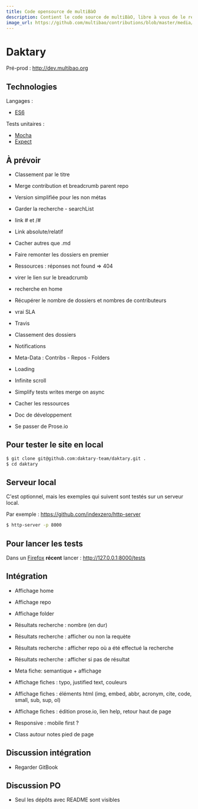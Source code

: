 ```yaml
---
title: Code opensource de multiBàO
description: Contient le code source de multiBàO, libre à vous de le réutiliser pour d'autres usages. A consulter sur GitHub.
image_url: https://github.com/multibao/contributions/blob/master/media/daktary.jpg?raw=true
---
```


# Daktary

Pré-prod : http://dev.multibao.org

## Technologies

Langages :
* [ES6](https://developer.mozilla.org/en-US/docs/Web/JavaScript/New_in_JavaScript/ECMAScript_6_support_in_Mozilla)

Tests unitaires :
* [Mocha](https://mochajs.org/)
* [Expect](https://github.com/Automattic/expect.js)

## À prévoir
* Classement par le titre
* Merge contribution et breadcrumb parent repo
* Version simplifiée pour les non métas
* Garder la recherche - searchList
* link # et /#
* Link absolute/relatif
* Cacher autres que .md
* Faire remonter les dossiers en premier
* Ressources : réponses not found => 404
* virer le lien sur le breadcrumb
* recherche en home
* Récupérer le nombre de dossiers et nombres de contributeurs
* vrai SLA
* Travis
* Classement des dossiers
* Notifications
* Meta-Data : Contribs - Repos - Folders
* Loading
* Infinite scroll
* Simplify tests writes merge on async

* Cacher les ressources
* Doc de développement
* Se passer de Prose.io

## Pour tester le site en local
```bash
$ git clone git@github.com:daktary-team/daktary.git .
$ cd daktary
```

## Serveur local
C'est optionnel, mais les exemples qui suivent sont testés sur un serveur local.

Par exemple :
https://github.com/indexzero/http-server

```bash
$ http-server -p 8000
```

## Pour lancer les tests
Dans un [Firefox](https://www.mozilla.org/fr/firefox/developer/) **récent** lancer :
http://127.0.0.1:8000/tests

## Intégration
* Affichage home
* Affichage repo
* Affichage folder
* Résultats recherche : nombre (en dur)
* Résultats recherche : afficher ou non la requète
* Résultats recherche : afficher repo où a été effectué la recherche
* Résultats recherche : afficher si pas de résultat
* Meta fiche: semantique + affichage
* Affichage fiches : typo, justified text, couleurs
* Affichage fiches : éléments html (img, embed, abbr, acronym, cite, code, small, sub, sup, ol)
* Affichage fiches : édition prose.io, lien help, retour haut de page
* Responsive : mobile first ?

* Class autour notes pied de page

## Discussion intégration
* Regarder GitBook

## Discussion PO
* Seul les dépôts avec README sont visibles
